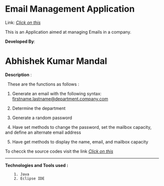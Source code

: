# Email Management Application 

Link: <a href="https://abhishek-abhi.github.io/Email_Management/"><i>Click on this</i></a>

This is an Application aimed at managing Emails in a company.

<strong>Developed By</strong>:  <h1>Abhishek Kumar Mandal</h1>


<strong>Description</strong> :

   These are the functions as follows :
   
   1. Generate an email with the following syntax: firstname.lastname@department.company.com
   
   2. Determine the department
   
   3. Generate a random password
   
   4. Have set methods to change the password, set the mailbox capacity, and define an alternate
      email address

   5. Have get methods to display the name, email, and mailbox capacity
   
   To checck the source codes visit the link <a href="https://github.com/abhishek-abhi/Email_Management/tree/develop"><i>Click on this</i></a>
   
   
<hr><strong>Technologies and Tools used :</strong>


        1. Java
        2. Eclipse IDE
        
        
        
        
